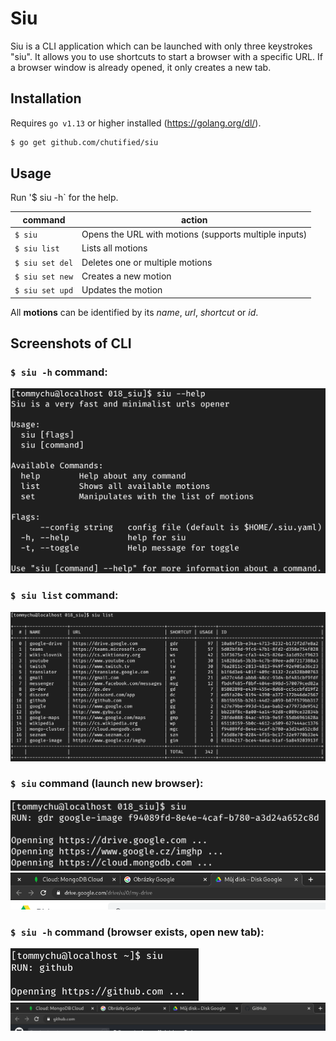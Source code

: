 # Siu

Siu is a CLI application which can be launched with only three keystrokes "siu". It allows you to use shortcuts to start a browser with a specific URL. If a browser window is already opened, it only creates a new tab.

## Installation

Requires `go v1.13` or higher installed (https://golang.org/dl/).

```bash
$ go get github.com/chutified/siu
```

## Usage

Run '$ siu -h` for the help.

command|action
-------|------
`$ siu`|Opens the URL with motions (supports multiple inputs)
`$ siu list`|Lists all motions
`$ siu set del`|Deletes one or multiple motions
`$ siu set new` |Creates a new motion
`$ siu set upd`|Updates the motion

All __motions__ can be identified by its _name_, _url_, _shortcut_ or _id_.

## Screenshots of CLI

### `$ siu -h` command:

![screenshot of siu --help](https://raw.githubusercontent.com/chutified/siu/master/img/00_siu_help.png)

### `$ siu list` command:

![screenshot of siu list](https://raw.githubusercontent.com/chutified/siu/master/img/01_siu_list.png)

### `$ siu` command (launch new browser):

![screenshot of siu run](https://raw.githubusercontent.com/chutified/siu/master/img/02_siu_run.png)
![screenshot of opened tabs](https://raw.githubusercontent.com/chutified/siu/master/img/03_siu_browser.png)

### `$ siu -h` command (browser exists, open new tab):

![screenshot of siu run](https://raw.githubusercontent.com/chutified/siu/master/img/04_siu_run.png)
![screenshot of opened tabs](https://raw.githubusercontent.com/chutified/siu/master/img/05_siu_browser.png)
